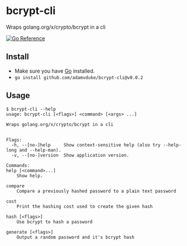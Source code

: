 # bcrypt-cli

Wraps golang.org/x/crypto/bcrypt in a cli

[![Go Reference](https://pkg.go.dev/badge/github.com/adamvduke/bcrypt-cli.svg)](https://pkg.go.dev/github.com/adamvduke/bcrypt-cli)

## Install

- Make sure you have [Go](https://golang.org/doc/install) installed.
- `go install github.com/adamvduke/bcrypt-cli@v0.0.2`

## Usage

```
$ bcrypt-cli --help
usage: bcrypt-cli [<flags>] <command> [<args> ...]

Wraps golang.org/x/crypto/bcrypt in a cli


Flags:
  -h, --[no-]help     Show context-sensitive help (also try --help-long and --help-man).
  -v, --[no-]version  Show application version.

Commands:
help [<command>...]
    Show help.

compare
    Compare a previously hashed password to a plain text password

cost
    Print the hashing cost used to create the given hash

hash [<flags>]
    Use bcrypt to hash a password

generate [<flags>]
    Output a random password and it's bcrypt hash
```

